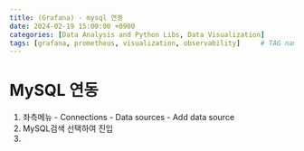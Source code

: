 ```yaml
---
title: (Grafana) - mysql 연동
date: 2024-02-19 15:00:00 +0900
categories: [Data Analysis and Python Libs, Data Visualization]
tags: [grafana, prometheus, visualization, observability]     # TAG names should always be lowercase
--- 
```


# MySQL 연동
1. 좌측메뉴 - Connections - Data sources - Add data source
2. MySQL검색 선택하여 진입
3. 
